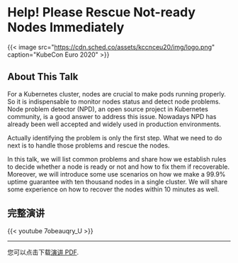 # Help! Please Rescue Not-ready Nodes Immediately


<!--more-->

{{< image src="https://cdn.sched.co/assets/kccnceu20/img/logo.png" caption="KubeCon Euro 2020" >}}

## About This Talk

For a Kubernetes cluster, nodes are crucial to make pods running properly. So it is indispensable to monitor nodes status and detect node problems. Node problem detector (NPD), an open source project in Kubernetes community, is a good answer to address this issue. Nowadays NPD has already been well accepted and widely used in production environments.

Actually identifying the problem is only the first step. What we need to do next is to handle those problems and rescue the nodes.

In this talk, we will list common problems and share how we establish rules to decide whether a node is ready or not and how to fix them if recoverable. Moreover, we will introduce some use scenarios on how we make a 99.9% uptime guarantee with ten thousand nodes in a single cluster. We will  share some experience on how to recover the nodes within 10 minutes as well.

## 完整演讲

{{< youtube 7obeauqry_U >}}

---

您可以点击下载[演讲 PDF](https://static.sched.com/hosted_files/kccnceu20/3d/2020_KubeConEuro-Help-Please-Rescue-Not_Ready-Nodes-Immediately.pdf).

